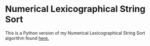 Numerical Lexicographical String Sort
=====================================

This is a Python version of my Numerical Lexicographical String Sort algorithm found [here.](https://github.com/JonnyPickard/rabbit-challenge-ruby)
